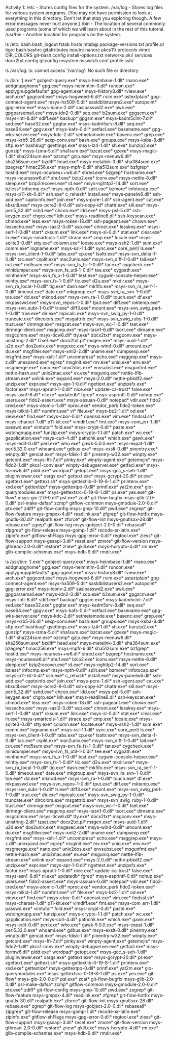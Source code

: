 Activity 1:
/etc - Stores config files for the system.
/var/log - Stores log files for various system programs. (You may not have permission to look at everything in this directory. Don't let that stop you exploring though. A few error messages never hurt anyone.)
/bin - The location of several commonly used programs (some of which we will learn about in the rest of this tutorial.
/usr/bin - Another location for programs on the system.

ls /etc:
bash.bash_logout  fstab            hosts                mtab@          package-versions.txt  profile.d/  tigrc
bash.bashrc       gitattributes    inputrc              nanorc         pkcs11/               protocols   vimrc
DIR_COLORS        git-bash.config  install-options.txt  networks       pki/                  services
docx2txt.config   gitconfig        msystem              nsswitch.conf  profile               ssh/

ls /var/log:
ls: cannot access '/var/log': No such file or directory

 ls /bin:
'[.exe'*                      gobject-query.exe*              msys-heimbase-1.dll*          rnano.exe*
 addgnupghome*                gpg.exe*                        msys-heimntlm-0.dll*          runcon.exe*
 applygnupgdefaults*          gpg-agent.exe*                  msys-history8.dll*            rview.exe*
 arch.exe*                    gpgconf.exe*                    msys-hogweed-6.dll*           rvim.exe*
 astextplain*                 gpg-connect-agent.exe*          msys-hx509-5.dll*             sasldblistusers2.exe*
 autopoint*                   gpg-error.exe*                  msys-iconv-2.dll*             saslpasswd2.exe*
 awk.exe*                     gpgparsemail.exe*               msys-idn2-0.dll*              scp.exe*
 b2sum.exe*                   gpgscm.exe*                     msys-intl-8.dll*              sdiff.exe*
 backup*                      gpgsm.exe*                      msys-kadm5clnt-7.dll*         sed.exe*
 base32.exe*                  gpgtar.exe*                     msys-kadm5srv-8.dll*          seq.exe*
 base64.exe*                  gpgv.exe*                       msys-kafs-0.dll*              setfacl.exe*
 basename.exe*                gpg-wks-server.exe*             msys-kdc-2.dll*               setmetamode.exe*
 basenc.exe*                  grep.exe*                       msys-krb5-26.dll*             sexp-conv.exe*
 bash.exe*                    groups.exe*                     msys-ksba-8.dll*              sftp.exe*
 bashbug*                     gsettings.exe*                  msys-lz4-1.dll*               sh.exe*
 bunzip2.exe*                 gunzip*                         msys-lzma-5.dll*              sha1sum.exe*
 bzcat.exe*                   gzexe*                          msys-magic-1.dll*             sha224sum.exe*
 bzcmp*                       gzip.exe*                       msys-menuw6.dll*              sha256sum.exe*
 bzdiff*                      head.exe*                       msys-metalink-3.dll*          sha384sum.exe*
 bzegrep*                     hmac256.exe*                    msys-mpfr-6.dll*              sha512sum.exe*
 bzfgrep*                     hostid.exe*                     msys-ncurses++w6.dll*         shred.exe*
 bzgrep*                      hostname.exe*                   msys-ncursesw6.dll*           shuf.exe*
 bzip2.exe*                   iconv.exe*                      msys-nettle-8.dll*            sleep.exe*
 bzip2recover.exe*            id.exe*                         msys-nghttp2-14.dll*          sort.exe*
 bzless*                      infocmp.exe*                    msys-npth-0.dll*              split.exe*
 bzmore*                      infotocap.exe*                  msys-p11-kit-0.dll*           ssh.exe*
 c_rehash*                    install.exe*                    msys-panelw6.dll*             ssh-add.exe*
 captoinfo.exe*               join.exe*                       msys-pcre-1.dll*              ssh-agent.exe*
 cat.exe*                     kbxutil.exe*                    msys-pcre2-8-0.dll*           ssh-copy-id*
 chattr.exe*                  kill.exe*                       msys-perl5_32.dll*            sshd.exe*
 chcon.exe*                   ldd.exe*                        msys-psl-5.dll*               ssh-keygen.exe*
 chgrp.exe*                   ldh.exe*                        msys-readline8.dll*           ssh-keyscan.exe*
 chmod.exe*                   less.exe*                       msys-roken-18.dll*            ssh-pageant.exe*
 chown.exe*                   lessecho.exe*                   msys-sasl2-3.dll*             ssp.exe*
 chroot.exe*                  lesskey.exe*                    msys-serf-1-0.dll*            start*
 cksum.exe*                   link.exe*                       msys-sl-0.dll*                stat.exe*
 clear.exe*                   ln.exe*                         msys-smartcols-1.dll*         strace.exe*
 cmp.exe*                     locale.exe*                     msys-sqlite3-0.dll*           stty.exe*
 column.exe*                  locate.exe*                     msys-ssh2-1.dll*              sum.exe*
 comm.exe*                    logname.exe*                    msys-ssl-1.1.dll*             sync.exe*
 core_perl/                   ls.exe*                         msys-svn_client-1-0.dll*      tabs.exe*
 cp.exe*                      lsattr.exe*                     msys-svn_delta-1-0.dll*       tac.exe*
 csplit.exe*                  mac2unix.exe*                   msys-svn_diff-1-0.dll*        tail.exe*
 cut.exe*                     md5sum.exe*                     msys-svn_fs_fs-1-0.dll*       tar.exe*
 cygcheck.exe*                minidumper.exe*                 msys-svn_fs_util-1-0.dll*     tee.exe*
 cygpath.exe*                 mintheme*                       msys-svn_fs_x-1-0.dll*        test.exe*
 cygwin-console-helper.exe*   mintty.exe*                     msys-svn_fs-1-0.dll*          tic.exe*
 d2u.exe*                     mkdir.exe*                      msys-svn_ra_local-1-0.dll*    tig.exe*
 dash.exe*                    mkfifo.exe*                     msys-svn_ra_serf-1-0.dll*     timeout.exe*
 date.exe*                    mkgroup.exe*                    msys-svn_ra_svn-1-0.dll*      toe.exe*
 dd.exe*                      mknod.exe*                      msys-svn_ra-1-0.dll*          touch.exe*
 df.exe*                      mkpasswd.exe*                   msys-svn_repos-1-0.dll*       tput.exe*
 diff.exe*                    mktemp.exe*                     msys-svn_subr-1-0.dll*        tr.exe*
 diff3.exe*                   mount.exe*                      msys-svn_swig_perl-1-0.dll*   true.exe*
 dir.exe*                     mpicalc.exe*                    msys-svn_swig_py-1-0.dll*     truncate.exe*
 dircolors.exe*               msgattrib.exe*                  msys-svn_swig_ruby-1-0.dll*   trust.exe*
 dirmngr.exe*                 msgcat.exe*                     msys-svn_wc-1-0.dll*          tset.exe*
 dirmngr-client.exe*          msgcmp.exe*                     msys-tasn1-6.dll*             tsort.exe*
 dirname.exe*                 msgcomm.exe*                    msys-ticw6.dll*               tty.exe*
 docx2txt*                    msgconv.exe*                    msys-unistring-2.dll*         tzset.exe*
 docx2txt.pl*                 msgen.exe*                      msys-uuid-1.dll*              u2d.exe*
 dos2unix.exe*                msgexec.exe*                    msys-wind-0.dll*              umount.exe*
 du.exe*                      msgfilter.exe*                  msys-xml2-2.dll*              uname.exe*
 dumpsexp.exe*                msgfmt.exe*                     msys-xslt-1.dll*              uncompress*
 echo.exe*                    msggrep.exe*                    msys-z.dll*                   unexpand.exe*
 egrep*                       msginit.exe*                    mv.exe*                       uniq.exe*
 env.exe*                     msgmerge.exe*                   nano.exe*                     unix2dos.exe*
 envsubst.exe*                msgunfmt.exe*                   nettle-hash.exe*              unix2mac.exe*
 ex.exe*                      msguniq.exe*                    nettle-lfib-stream.exe*       unlink.exe*
 expand.exe*                  msys-2.0.dll*                   nettle-pbkdf2.exe*            unzip.exe*
 expr.exe*                    msys-apr-1-0.dll*               ngettext.exe*                 unzipsfx.exe*
 factor.exe*                  msys-aprutil-1-0.dll*           nice.exe*                     update-ca-trust*
 false.exe*                   msys-asn1-8.dll*                nl.exe*                       updatedb*
 fgrep*                       msys-asprintf-0.dll*            nohup.exe*                    users.exe*
 fido2-assert.exe*            msys-assuan-0.dll*              notepad*                      vdir.exe*
 fido2-cred.exe*              msys-atomic-1.dll*              nproc.exe*                    vendor_perl/
 fido2-token.exe*             msys-blkid-1.dll*               numfmt.exe*                   vi*
 file.exe*                    msys-bz2-1.dll*                 od.exe*                       view.exe*
 find.exe*                    msys-cbor-0.dll*                openssl.exe*                  vim.exe*
 findssl.sh*                  msys-charset-1.dll*             p11-kit.exe*                  vimdiff.exe*
 fmt.exe*                     msys-com_err-1.dll*             passwd.exe*                   vimtutor*
 fold.exe*                    msys-crypt-0.dll*               paste.exe*                    watchgnupg.exe*
 funzip.exe*                  msys-crypto-1.1.dll*            patch.exe*                    wc.exe*
 gapplication.exe*            msys-curl-4.dll*                pathchk.exe*                  which.exe*
 gawk.exe*                    msys-edit-0.dll*                perl.exe*                     who.exe*
 gawk-5.0.0.exe*              msys-expat-1.dll*               perl5.32.0.exe*               whoami.exe*
 gdbus.exe*                   msys-exslt-0.dll*               pinentry.exe*                 winpty.dll*
 gencat.exe*                  msys-fdisk-1.dll*               pinentry-w32.exe*             winpty.exe*
 getconf.exe*                 msys-ffi-7.dll*                 pinky.exe*                    winpty-agent.exe*
 getemojis*                   msys-fido2-1.dll*               pkcs1-conv.exe*               winpty-debugserver.exe*
 getfacl.exe*                 msys-formw6.dll*                pldd.exe*                     wordpad*
 getopt.exe*                  msys-gcc_s-seh-1.dll*           pluginviewer.exe*             xargs.exe*
 gettext.exe*                 msys-gcrypt-20.dll*             pr.exe*                       xgettext.exe*
 gettext.sh*                  msys-gettextlib-0-19-8-1.dll*   printenv.exe*                 xxd.exe*
 gettextize*                  msys-gettextpo-0.dll*           printf.exe*                   yat2m.exe*
 gio-querymodules.exe*        msys-gettextsrc-0-19-8-1.dll*   ps.exe*                       yes.exe*
 git-flow*                    msys-gio-2.0-0.dll*             psl.exe*                      zcat*
 git-flow-bugfix              msys-glib-2.0-0.dll*            psl-make-dafsa*               zcmp*
 gitflow-common               msys-gmodule-2.0-0.dll*         ptx.exe*                      zdiff*
 git-flow-config              msys-gmp-10.dll*                pwd.exe*                      zegrep*
 git-flow-feature             msys-gmpxx-4.dll*               readlink.exe*                 zfgrep*
 git-flow-hotfix              msys-gnutls-30.dll*             realpath.exe*                 zforce*
 git-flow-init                msys-gnutlsxx-28.dll*           rebase.exe*                   zgrep*
 git-flow-log                 msys-gobject-2.0-0.dll*         rebaseall*                    zipgrep*
 git-flow-release             msys-gomp-1.dll*                recode-sr-latin.exe*          zipinfo.exe*
 gitflow-shFlags              msys-gpg-error-0.dll*           regtool.exe*                  zless*
 git-flow-support             msys-gssapi-3.dll*              reset.exe*                    zmore*
 git-flow-version             msys-gthread-2.0-0.dll*         restore*                      znew*
 gkill.exe*                   msys-hcrypto-4.dll*             rm.exe*
 glib-compile-schemas.exe*    msys-hdb-9.dll*                 rmdir.exe*
 
  ls /usr/bin:
'[.exe'*                      gobject-query.exe*              msys-heimbase-1.dll*          rnano.exe*
 addgnupghome*                gpg.exe*                        msys-heimntlm-0.dll*          runcon.exe*
 applygnupgdefaults*          gpg-agent.exe*                  msys-history8.dll*            rview.exe*
 arch.exe*                    gpgconf.exe*                    msys-hogweed-6.dll*           rvim.exe*
 astextplain*                 gpg-connect-agent.exe*          msys-hx509-5.dll*             sasldblistusers2.exe*
 autopoint*                   gpg-error.exe*                  msys-iconv-2.dll*             saslpasswd2.exe*
 awk.exe*                     gpgparsemail.exe*               msys-idn2-0.dll*              scp.exe*
 b2sum.exe*                   gpgscm.exe*                     msys-intl-8.dll*              sdiff.exe*
 backup*                      gpgsm.exe*                      msys-kadm5clnt-7.dll*         sed.exe*
 base32.exe*                  gpgtar.exe*                     msys-kadm5srv-8.dll*          seq.exe*
 base64.exe*                  gpgv.exe*                       msys-kafs-0.dll*              setfacl.exe*
 basename.exe*                gpg-wks-server.exe*             msys-kdc-2.dll*               setmetamode.exe*
 basenc.exe*                  grep.exe*                       msys-krb5-26.dll*             sexp-conv.exe*
 bash.exe*                    groups.exe*                     msys-ksba-8.dll*              sftp.exe*
 bashbug*                     gsettings.exe*                  msys-lz4-1.dll*               sh.exe*
 bunzip2.exe*                 gunzip*                         msys-lzma-5.dll*              sha1sum.exe*
 bzcat.exe*                   gzexe*                          msys-magic-1.dll*             sha224sum.exe*
 bzcmp*                       gzip.exe*                       msys-menuw6.dll*              sha256sum.exe*
 bzdiff*                      head.exe*                       msys-metalink-3.dll*          sha384sum.exe*
 bzegrep*                     hmac256.exe*                    msys-mpfr-6.dll*              sha512sum.exe*
 bzfgrep*                     hostid.exe*                     msys-ncurses++w6.dll*         shred.exe*
 bzgrep*                      hostname.exe*                   msys-ncursesw6.dll*           shuf.exe*
 bzip2.exe*                   iconv.exe*                      msys-nettle-8.dll*            sleep.exe*
 bzip2recover.exe*            id.exe*                         msys-nghttp2-14.dll*          sort.exe*
 bzless*                      infocmp.exe*                    msys-npth-0.dll*              split.exe*
 bzmore*                      infotocap.exe*                  msys-p11-kit-0.dll*           ssh.exe*
 c_rehash*                    install.exe*                    msys-panelw6.dll*             ssh-add.exe*
 captoinfo.exe*               join.exe*                       msys-pcre-1.dll*              ssh-agent.exe*
 cat.exe*                     kbxutil.exe*                    msys-pcre2-8-0.dll*           ssh-copy-id*
 chattr.exe*                  kill.exe*                       msys-perl5_32.dll*            sshd.exe*
 chcon.exe*                   ldd.exe*                        msys-psl-5.dll*               ssh-keygen.exe*
 chgrp.exe*                   ldh.exe*                        msys-readline8.dll*           ssh-keyscan.exe*
 chmod.exe*                   less.exe*                       msys-roken-18.dll*            ssh-pageant.exe*
 chown.exe*                   lessecho.exe*                   msys-sasl2-3.dll*             ssp.exe*
 chroot.exe*                  lesskey.exe*                    msys-serf-1-0.dll*            start*
 cksum.exe*                   link.exe*                       msys-sl-0.dll*                stat.exe*
 clear.exe*                   ln.exe*                         msys-smartcols-1.dll*         strace.exe*
 cmp.exe*                     locale.exe*                     msys-sqlite3-0.dll*           stty.exe*
 column.exe*                  locate.exe*                     msys-ssh2-1.dll*              sum.exe*
 comm.exe*                    logname.exe*                    msys-ssl-1.1.dll*             sync.exe*
 core_perl/                   ls.exe*                         msys-svn_client-1-0.dll*      tabs.exe*
 cp.exe*                      lsattr.exe*                     msys-svn_delta-1-0.dll*       tac.exe*
 csplit.exe*                  mac2unix.exe*                   msys-svn_diff-1-0.dll*        tail.exe*
 cut.exe*                     md5sum.exe*                     msys-svn_fs_fs-1-0.dll*       tar.exe*
 cygcheck.exe*                minidumper.exe*                 msys-svn_fs_util-1-0.dll*     tee.exe*
 cygpath.exe*                 mintheme*                       msys-svn_fs_x-1-0.dll*        test.exe*
 cygwin-console-helper.exe*   mintty.exe*                     msys-svn_fs-1-0.dll*          tic.exe*
 d2u.exe*                     mkdir.exe*                      msys-svn_ra_local-1-0.dll*    tig.exe*
 dash.exe*                    mkfifo.exe*                     msys-svn_ra_serf-1-0.dll*     timeout.exe*
 date.exe*                    mkgroup.exe*                    msys-svn_ra_svn-1-0.dll*      toe.exe*
 dd.exe*                      mknod.exe*                      msys-svn_ra-1-0.dll*          touch.exe*
 df.exe*                      mkpasswd.exe*                   msys-svn_repos-1-0.dll*       tput.exe*
 diff.exe*                    mktemp.exe*                     msys-svn_subr-1-0.dll*        tr.exe*
 diff3.exe*                   mount.exe*                      msys-svn_swig_perl-1-0.dll*   true.exe*
 dir.exe*                     mpicalc.exe*                    msys-svn_swig_py-1-0.dll*     truncate.exe*
 dircolors.exe*               msgattrib.exe*                  msys-svn_swig_ruby-1-0.dll*   trust.exe*
 dirmngr.exe*                 msgcat.exe*                     msys-svn_wc-1-0.dll*          tset.exe*
 dirmngr-client.exe*          msgcmp.exe*                     msys-tasn1-6.dll*             tsort.exe*
 dirname.exe*                 msgcomm.exe*                    msys-ticw6.dll*               tty.exe*
 docx2txt*                    msgconv.exe*                    msys-unistring-2.dll*         tzset.exe*
 docx2txt.pl*                 msgen.exe*                      msys-uuid-1.dll*              u2d.exe*
 dos2unix.exe*                msgexec.exe*                    msys-wind-0.dll*              umount.exe*
 du.exe*                      msgfilter.exe*                  msys-xml2-2.dll*              uname.exe*
 dumpsexp.exe*                msgfmt.exe*                     msys-xslt-1.dll*              uncompress*
 echo.exe*                    msggrep.exe*                    msys-z.dll*                   unexpand.exe*
 egrep*                       msginit.exe*                    mv.exe*                       uniq.exe*
 env.exe*                     msgmerge.exe*                   nano.exe*                     unix2dos.exe*
 envsubst.exe*                msgunfmt.exe*                   nettle-hash.exe*              unix2mac.exe*
 ex.exe*                      msguniq.exe*                    nettle-lfib-stream.exe*       unlink.exe*
 expand.exe*                  msys-2.0.dll*                   nettle-pbkdf2.exe*            unzip.exe*
 expr.exe*                    msys-apr-1-0.dll*               ngettext.exe*                 unzipsfx.exe*
 factor.exe*                  msys-aprutil-1-0.dll*           nice.exe*                     update-ca-trust*
 false.exe*                   msys-asn1-8.dll*                nl.exe*                       updatedb*
 fgrep*                       msys-asprintf-0.dll*            nohup.exe*                    users.exe*
 fido2-assert.exe*            msys-assuan-0.dll*              notepad*                      vdir.exe*
 fido2-cred.exe*              msys-atomic-1.dll*              nproc.exe*                    vendor_perl/
 fido2-token.exe*             msys-blkid-1.dll*               numfmt.exe*                   vi*
 file.exe*                    msys-bz2-1.dll*                 od.exe*                       view.exe*
 find.exe*                    msys-cbor-0.dll*                openssl.exe*                  vim.exe*
 findssl.sh*                  msys-charset-1.dll*             p11-kit.exe*                  vimdiff.exe*
 fmt.exe*                     msys-com_err-1.dll*             passwd.exe*                   vimtutor*
 fold.exe*                    msys-crypt-0.dll*               paste.exe*                    watchgnupg.exe*
 funzip.exe*                  msys-crypto-1.1.dll*            patch.exe*                    wc.exe*
 gapplication.exe*            msys-curl-4.dll*                pathchk.exe*                  which.exe*
 gawk.exe*                    msys-edit-0.dll*                perl.exe*                     who.exe*
 gawk-5.0.0.exe*              msys-expat-1.dll*               perl5.32.0.exe*               whoami.exe*
 gdbus.exe*                   msys-exslt-0.dll*               pinentry.exe*                 winpty.dll*
 gencat.exe*                  msys-fdisk-1.dll*               pinentry-w32.exe*             winpty.exe*
 getconf.exe*                 msys-ffi-7.dll*                 pinky.exe*                    winpty-agent.exe*
 getemojis*                   msys-fido2-1.dll*               pkcs1-conv.exe*               winpty-debugserver.exe*
 getfacl.exe*                 msys-formw6.dll*                pldd.exe*                     wordpad*
 getopt.exe*                  msys-gcc_s-seh-1.dll*           pluginviewer.exe*             xargs.exe*
 gettext.exe*                 msys-gcrypt-20.dll*             pr.exe*                       xgettext.exe*
 gettext.sh*                  msys-gettextlib-0-19-8-1.dll*   printenv.exe*                 xxd.exe*
 gettextize*                  msys-gettextpo-0.dll*           printf.exe*                   yat2m.exe*
 gio-querymodules.exe*        msys-gettextsrc-0-19-8-1.dll*   ps.exe*                       yes.exe*
 git-flow*                    msys-gio-2.0-0.dll*             psl.exe*                      zcat*
 git-flow-bugfix              msys-glib-2.0-0.dll*            psl-make-dafsa*               zcmp*
 gitflow-common               msys-gmodule-2.0-0.dll*         ptx.exe*                      zdiff*
 git-flow-config              msys-gmp-10.dll*                pwd.exe*                      zegrep*
 git-flow-feature             msys-gmpxx-4.dll*               readlink.exe*                 zfgrep*
 git-flow-hotfix              msys-gnutls-30.dll*             realpath.exe*                 zforce*
 git-flow-init                msys-gnutlsxx-28.dll*           rebase.exe*                   zgrep*
 git-flow-log                 msys-gobject-2.0-0.dll*         rebaseall*                    zipgrep*
 git-flow-release             msys-gomp-1.dll*                recode-sr-latin.exe*          zipinfo.exe*
 gitflow-shFlags              msys-gpg-error-0.dll*           regtool.exe*                  zless*
 git-flow-support             msys-gssapi-3.dll*              reset.exe*                    zmore*
 git-flow-version             msys-gthread-2.0-0.dll*         restore*                      znew*
 gkill.exe*                   msys-hcrypto-4.dll*             rm.exe*
 glib-compile-schemas.exe*    msys-hdb-9.dll*                 rmdir.exe*
 
 

